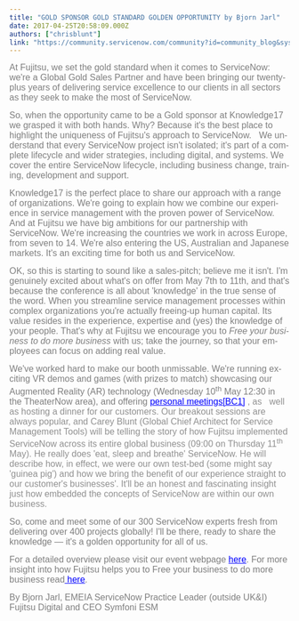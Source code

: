```yaml
---
title: "GOLD SPONSOR GOLD STANDARD GOLDEN OPPORTUNITY by Bjorn Jarl"
date: 2017-04-25T20:58:09.000Z
authors: ["chrisblunt"]
link: "https://community.servicenow.com/community?id=community_blog&sys_id=554ee2addbd0dbc01dcaf3231f9619a3"
---
```

<p><span lang="EN-US" style="margin: 0px; color: #7f7f7f; font-family: calibri,verdana,arial,sans-serif; font-size: 12pt;">At Fujitsu, we set the gold standard when it comes to ServiceNow: we're a Global Gold Sales Partner and have been bringing our twenty-plus years of delivering service excellence to our clients in all sectors as they seek to make the most of ServiceNow. </span></p><p></p><p><span lang="EN-US" style="margin: 0px; color: #7f7f7f; font-family: calibri,verdana,arial,sans-serif; font-size: 12pt;">So, when the opportunity came to be a Gold sponsor at Knowledge17 we grasped it with both hands. Why? Because it's the best place to highlight the uniqueness of Fujitsu's approach to ServiceNow.   We understand that every ServiceNow project isn't isolated; it's part of a complete lifecycle and wider strategies, including digital, and systems. We cover the entire ServiceNow lifecycle, including business change, training, development and support. </span></p><p></p><p><span lang="EN-US" style="margin: 0px; color: #7f7f7f; font-family: calibri,verdana,arial,sans-serif; font-size: 12pt;">Knowledge17 is the perfect place to share our approach with a range of organizations. We're going to explain how we combine our experience in service management with the proven power of ServiceNow.   And at Fujitsu we have big ambitions for our partnership with ServiceNow. We're increasing the countries we work in across Europe, from seven to 14. We're also entering the US, Australian and Japanese markets. It's an exciting time for both us and ServiceNow. </span></p><p></p><p><span lang="EN-US" style="margin: 0px; color: #7f7f7f; font-family: calibri,verdana,arial,sans-serif; font-size: 12pt;">OK, so this is starting to sound like a sales-pitch; believe me it isn't. I'm genuinely excited about what's on offer from May 7th to 11th, and that's because the conference is all about 'knowledge' in the true sense of the word. When you streamline service management processes within complex organizations you're actually freeing-up human capital. Its value resides in the experience, expertise and (yes) the knowledge of your people. That's why at Fujitsu we encourage you to <em>Free your business to do more business</em> with us; take the journey, so that your employees can focus on adding real value. </span></p><p></p><p><span style="font-family: calibri,verdana,arial,sans-serif; font-size: 12pt;"><span lang="EN-US" style="margin: 0px; color: #7f7f7f;">We've worked hard to make our booth unmissable. We're running exciting VR demos and games (with prizes to match) showcasing <span style="font-family: calibri,verdana,arial,sans-serif; font-size: 12pt;">our Augmented Reality (AR) technology (Wednesday 10<sup>th</sup> May 12:30 in the TheaterNow area), and </span></span></span><span style="font-family: calibri,verdana,arial,sans-serif; font-size: 12pt;"><span lang="EN-US" style="margin: 0px; color: #7f7f7f;">offering <a href="http://info.symfoniesm.com/book-a-meeting-with-us-at-knowledge-17"><span style="color: #0000ff; text-decoration: underline;">personal meetings</span></a><a href="file:///C:/Users/BLUNTC2/Documents/000%20BAS%20EMEIA/00%20Fujitsu%20Digital/ServiceNow/Knowledge17/Blog/Fujitsu%20event%20blog%20bjorn%20FINAL.doc#_msocom_1" name="_msoanchor_1"><span style="color: #0000ff; text-decoration: underline;">[BC1]</span></a> </span><span style="color: #909090;">, as   well as hosting a dinner for our customers. Our breakout sessions are always popular, and Carey Blunt (Global Chief Architect for Service Management Tools) will be telling the story of how Fujitsu implemented ServiceNow across its entire global business (09:00 on Thursday 11<sup>th</sup> May). He really does 'eat, sleep and breathe' ServiceNow. He will describe how, in effect, we were our own test-bed (some might say 'guinea pig') and how we bring the benefit of our experience straight to our customer's businesses'. It'll be an honest and fascinating insight just how embedded the concepts of ServiceNow are within our own business.</span></span></p><p></p><p><span lang="EN-US" style="margin: 0px; color: #7f7f7f; font-family: calibri,verdana,arial,sans-serif; font-size: 12pt;">So, come and meet some of our 300 ServiceNow experts fresh from delivering over 400 projects globally! I'll be there, ready to share the knowledge — it's a golden opportunity for all of us. </span></p><p></p><p><span lang="EN-US" style="margin: 0px; color: #7f7f7f; font-family: calibri,verdana,arial,sans-serif; font-size: 12pt;">For a detailed overview please visit our event webpage <a href="http://www.fujitsu.com/us/microsites/knowledge17/index.html"><span style="color: #0000ff; text-decoration: underline;">here</span></a>. For more insight into how Fujitsu helps you to Free your business to do more business read<a href="http://www.fujitsu.com/global/services/application-services/saas/servicenow/"><span style="color: #0000ff; text-decoration: underline;"> here</span></a>. </span></p><p></p><p><span lang="EN-US" style="margin: 0px; color: #7f7f7f; font-family: calibri,verdana,arial,sans-serif; font-size: 12pt;">By Bjorn Jarl, EMEIA ServiceNow Practice Leader (outside UK&amp;I) Fujitsu Digital and CEO Symfoni ESM</span></p>